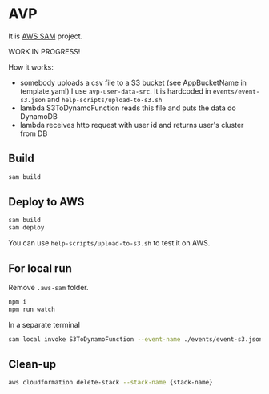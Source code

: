 # AVP
It is [AWS SAM](https://docs.aws.amazon.com/serverless-application-model/latest/developerguide/what-is-sam.html) project.

WORK IN PROGRESS!

How it works:
 - somebody uploads a csv file to a S3 bucket (see AppBucketName in template.yaml) 
 I use `avp-user-data-src`. It is hardcoded in `events/event-s3.json` and `help-scripts/upload-to-s3.sh`
 - lambda S3ToDynamoFunction reads this file and puts the data do DynamoDB
 - lambda receives http request with user id and returns user's cluster from DB
 
## Build
```bash
sam build
```

## Deploy to AWS
```bash
sam build
sam deploy
```
You can use `help-scripts/upload-to-s3.sh` to test it on AWS.

## For local run
Remove `.aws-sam` folder.
```bash
npm i
npm run watch
```
In a separate terminal 
```bash
sam local invoke S3ToDynamoFunction --event-name ./events/event-s3.json
```

## Clean-up
```bash
aws cloudformation delete-stack --stack-name {stack-name}
```
